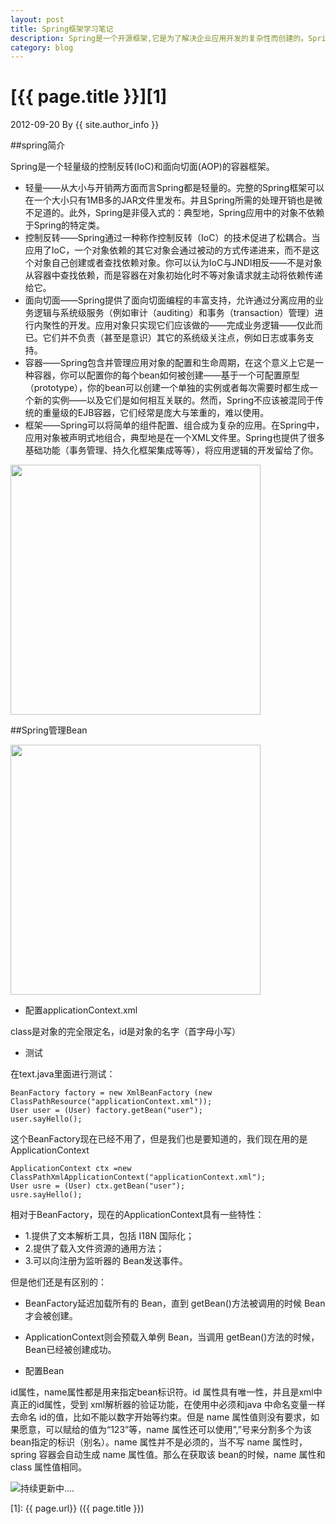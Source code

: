 ```yaml
---
layout: post
title: Spring框架学习笔记
description: Spring是一个开源框架,它是为了解决企业应用开发的复杂性而创建的。Spring使用基本的JavaBean来完成以前只可能由EJB完成的事情。然而，Spring的用途不仅限于服务器端的开发。从简单性、可测试性和松耦合的角度而言，任何Java应用都可以从Spring中受益。
category: blog
---
```


# [{{ page.title }}][1]
2012-09-20 By {{ site.author_info }}

##spring简介

Spring是一个轻量级的控制反转(IoC)和面向切面(AOP)的容器框架。

* 轻量——从大小与开销两方面而言Spring都是轻量的。完整的Spring框架可以在一个大小只有1MB多的JAR文件里发布。并且Spring所需的处理开销也是微不足道的。此外，Spring是非侵入式的：典型地，Spring应用中的对象不依赖于Spring的特定类。
* 控制反转——Spring通过一种称作控制反转（IoC）的技术促进了松耦合。当应用了IoC，一个对象依赖的其它对象会通过被动的方式传递进来，而不是这个对象自己创建或者查找依赖对象。你可以认为IoC与JNDI相反——不是对象从容器中查找依赖，而是容器在对象初始化时不等对象请求就主动将依赖传递给它。
* 面向切面——Spring提供了面向切面编程的丰富支持，允许通过分离应用的业务逻辑与系统级服务（例如审计（auditing）和事务（transaction）管理）进行内聚性的开发。应用对象只实现它们应该做的——完成业务逻辑——仅此而已。它们并不负责（甚至是意识）其它的系统级关注点，例如日志或事务支持。
* 容器——Spring包含并管理应用对象的配置和生命周期，在这个意义上它是一种容器，你可以配置你的每个bean如何被创建——基于一个可配置原型（prototype），你的bean可以创建一个单独的实例或者每次需要时都生成一个新的实例——以及它们是如何相互关联的。然而，Spring不应该被混同于传统的重量级的EJB容器，它们经常是庞大与笨重的，难以使用。
* 框架——Spring可以将简单的组件配置、组合成为复杂的应用。在Spring中，应用对象被声明式地组合，典型地是在一个XML文件里。Spring也提供了很多基础功能（事务管理、持久化框架集成等等），将应用逻辑的开发留给了你。

<img width="400px" src="http://www.javawind.net/help/html/spring_ref_2.0/html/images/spring-overview.png"/>

##Spring管理Bean

<img src="http://static.springframework.org/images/spring2-bean-container-magic.png" width="400px;"/>

* 配置applicationContext.xml

  	<?xml version="1.0" encoding="UTF-8"?>
	<beans xmlns="http://www.springframework.org/schema/beans"
		xmlns:xsi="http://www.w3.org/2001/XMLSchema-instance"
		xsi:schemaLocation="http://www.springframework.org/schema/beans
		http://www.springframework.org/schema/beans/spring-beans-2.5.xsd">
		<bean id="user" class="com.bean.pojo.User"></bean>
	</beans>

class是对象的完全限定名，id是对象的名字（首字母小写）

* 测试

在text.java里面进行测试：

	BeanFactory factory = new XmlBeanFactory (new ClassPathResource("applicationContext.xml"));
	User user = (User) factory.getBean("user"); 
	user.sayHello();

这个BeanFactory现在已经不用了，但是我们也是要知道的，我们现在用的是ApplicationContext

	ApplicationContext ctx =new ClassPathXmlApplicationContext("applicationContext.xml");
	User usre = (User) ctx.getBean("user");
	usre.sayHello();

相对于BeanFactory，现在的ApplicationContext具有一些特性：

* 1.提供了文本解析工具，包括 I18N 国际化；
* 2.提供了载入文件资源的通用方法；
* 3.可以向注册为监听器的 Bean发送事件。

但是他们还是有区别的：

* BeanFactory延迟加载所有的 Bean，直到 getBean()方法被调用的时候 Bean才会被创建。
* ApplicationContext则会预载入单例 Bean，当调用 getBean()方法的时候， Bean已经被创建成功。	
	
* 配置Bean

	<bean id="user" class="com.bean.pojo.User"/> 
	<bean name="myUser" class="com.bean.pojo.User"/> 
	<bean class="com.bean.pojo.User"/>

id属性，name属性都是用来指定bean标识符。id 属性具有唯一性，并且是xml中真正的id属性，受到 xml解析器的验证功能，在使用中必须和java 中命名变量一样去命名 id的值，比如不能以数字开始等约束。但是 name 属性值则没有要求，如果愿意，可以赋给的值为“123”等，name 属性还可以使用”,”号来分割多个为该 bean指定的标识（别名）。name 属性并不是必须的，当不写 name 属性时，spring 容器会自动生成 name 属性值。那么在获取该 bean的时候，name 属性和 class 属性值相同。
	
<img src="http://jaypeeonline.net/images/blog_update.png" title="持续更新中...."/>
	
	
[nyflxp]:    http://nieyafei.tk  "nyflxp"
[2]: http://www.freehao123.com/dl-railsinstaller "RailsInstaller"
[1]:    {{ page.url}}  ({{ page.title }})